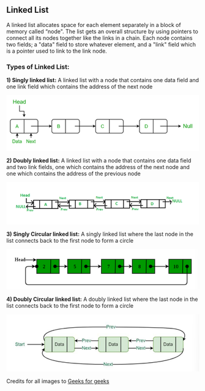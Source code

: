 ## Linked List

A linked list allocates space for each element separately in a block of memory
called “node". The list gets an overall structure by using pointers to connect all
its nodes together like the links in a chain. Each node contains two fields; a
"data" field to store whatever element, and a "link" field which is a pointer used
to link to the link node. 

### **Types of Linked List:**

**1) Singly linked list:**
A linked list with a node that contains one data field and one link field which contains the address of the next node

![Singll](../../img/gfg_singlyll.png)

**2) Doubly linked list:**
A linked list with a node that contains one data field and two link fields, one which contains the address of the next node and one which contains the address of the previous node

![Doubll](../../img/gfg_doublyll.png)

**3) Singly Circular linked list:**
A singly linked list where the last node in the list connects back to the first node to form a circle

![Circll](../../img/gfg_circlyll.png)


**4) Doubly Circular linked list:**
A doubly linked list where the last node in the list connects back to the first node to form a circle

![DoubCircll](../../img/gfg_doublycircll.png)

Credits for all images to [Geeks for geeks](https://www.geeksforgeeks.org/data-structures/linked-list/)